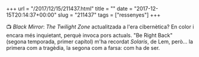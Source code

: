 +++
url = "/2017/12/15/211437.html"
title = ""
date = "2017-12-15T20:14:37+00:00"
slug = "211437"
tags = ["ressenyes"]
+++

📺 *Black Mirror*: *The Twilight Zone* actualitzada a l'era cibernètica? En color i encara més inquietant, perquè invoca pors actuals. "Be Right Back" (segona temporada, primer capítol) m'ha recordat <em>Solaris</em>, de Lem, però… la primera com a tragèdia, la segona com a farsa: com ha de ser.
